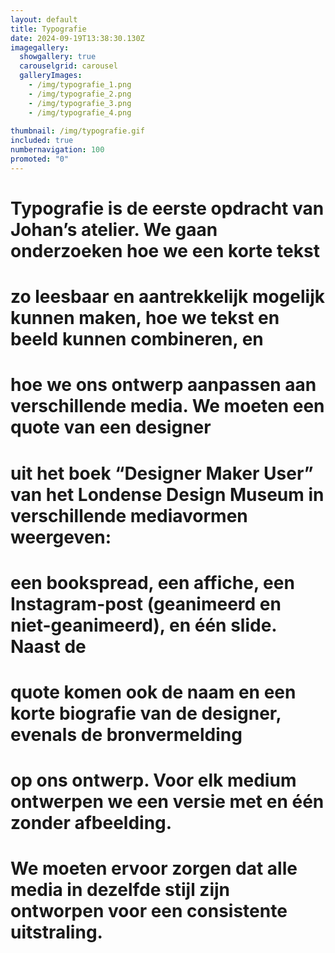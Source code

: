 ```yaml
---
layout: default
title: Typografie
date: 2024-09-19T13:38:30.130Z
imagegallery:
  showgallery: true
  carouselgrid: carousel
  galleryImages:
    - /img/typografie_1.png
    - /img/typografie_2.png
    - /img/typografie_3.png
    - /img/typografie_4.png
  
thumbnail: /img/typografie.gif
included: true
numbernavigation: 100
promoted: "0"
---
```

# Typografie is de eerste opdracht van Johan’s atelier. We gaan onderzoeken hoe we een korte tekst
# zo leesbaar en aantrekkelijk mogelijk kunnen maken, hoe we tekst en beeld kunnen combineren, en
# hoe we ons ontwerp aanpassen aan verschillende media. We moeten een quote van een designer
# uit het boek “Designer Maker User” van het Londense Design Museum in verschillende mediavormen weergeven:
# een bookspread, een affiche, een Instagram-post (geanimeerd en niet-geanimeerd), en één slide. Naast de
# quote komen ook de naam en een korte biografie van de designer, evenals de bronvermelding
# op ons ontwerp. Voor elk medium ontwerpen we een versie met en één zonder afbeelding.
# We moeten ervoor zorgen dat alle media in dezelfde stijl zijn ontworpen voor een consistente uitstraling.


